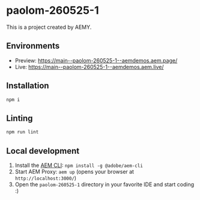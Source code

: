 # paolom-260525-1

This is a project created by AEMY.

## Environments

- Preview: https://main--paolom-260525-1--aemdemos.aem.page/
- Live: https://main--paolom-260525-1--aemdemos.aem.live/

## Installation

```sh
npm i
```

## Linting

```sh
npm run lint
```

## Local development

1. Install the [AEM CLI](https://github.com/adobe/helix-cli): `npm install -g @adobe/aem-cli`
1. Start AEM Proxy: `aem up` (opens your browser at `http://localhost:3000/`)
1. Open the `paolom-260525-1` directory in your favorite IDE and start coding :)